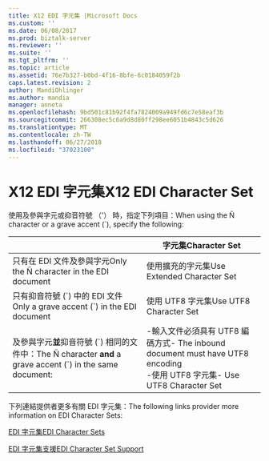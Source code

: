 ```yaml
---
title: X12 EDI 字元集 |Microsoft Docs
ms.custom: ''
ms.date: 06/08/2017
ms.prod: biztalk-server
ms.reviewer: ''
ms.suite: ''
ms.tgt_pltfrm: ''
ms.topic: article
ms.assetid: 76e7b327-b0bd-4f16-8bfe-6c0184059f2b
caps.latest.revision: 2
author: MandiOhlinger
ms.author: mandia
manager: anneta
ms.openlocfilehash: 9bd501c81b92f4fa7824009a949fd6c7e58eaf3b
ms.sourcegitcommit: 266308ec5c6a9d8d80ff298ee6051b4843c5d626
ms.translationtype: MT
ms.contentlocale: zh-TW
ms.lasthandoff: 06/27/2018
ms.locfileid: "37023100"
---
```

# <a name="x12-edi-character-set"></a><span data-ttu-id="4206b-102">X12 EDI 字元集</span><span class="sxs-lookup"><span data-stu-id="4206b-102">X12 EDI Character Set</span></span>
<span data-ttu-id="4206b-103">使用及參與字元或抑音符號 （'） 時，指定下列項目：</span><span class="sxs-lookup"><span data-stu-id="4206b-103">When using the Ñ character or a grave accent (\`), specify the following:</span></span>  


|                                                                   |                                  <span data-ttu-id="4206b-104">字元集</span><span class="sxs-lookup"><span data-stu-id="4206b-104">Character Set</span></span>                                   |
|-------------------------------------------------------------------|----------------------------------------------------------------------------------|
|             <span data-ttu-id="4206b-105">只有在 EDI 文件及參與字元</span><span class="sxs-lookup"><span data-stu-id="4206b-105">Only the Ñ character in the EDI document</span></span>              |                            <span data-ttu-id="4206b-106">使用擴充的字元集</span><span class="sxs-lookup"><span data-stu-id="4206b-106">Use Extended Character Set</span></span>                            |
|           <span data-ttu-id="4206b-107">只有抑音符號 (\`) 中的 EDI 文件</span><span class="sxs-lookup"><span data-stu-id="4206b-107">Only a grave accent (\`) in the EDI document</span></span>            |                              <span data-ttu-id="4206b-108">使用 UTF8 字元集</span><span class="sxs-lookup"><span data-stu-id="4206b-108">Use UTF8 Character Set</span></span>                              |
| <span data-ttu-id="4206b-109">及參與字元**並**抑音符號 (\`) 相同的文件中：</span><span class="sxs-lookup"><span data-stu-id="4206b-109">The Ñ character **and** a grave accent (\`) in the same document:</span></span> | <span data-ttu-id="4206b-110">-輸入文件必須具有 UTF8 編碼方式</span><span class="sxs-lookup"><span data-stu-id="4206b-110">-   The inbound document must have UTF8 encoding</span></span><br /><span data-ttu-id="4206b-111">-使用 UTF8 字元集</span><span class="sxs-lookup"><span data-stu-id="4206b-111">-   Use UTF8 Character Set</span></span> |

 <span data-ttu-id="4206b-112">下列連結提供者更多有關 EDI 字元集：</span><span class="sxs-lookup"><span data-stu-id="4206b-112">The following links provider more information on EDI Character Sets:</span></span>  

 [<span data-ttu-id="4206b-113">EDI 字元集</span><span class="sxs-lookup"><span data-stu-id="4206b-113">EDI Character Sets</span></span>](http://go.microsoft.com/fwlink/p/?LinkId=271249)  

 [<span data-ttu-id="4206b-114">EDI 字元集支援</span><span class="sxs-lookup"><span data-stu-id="4206b-114">EDI Character Set Support</span></span>](http://go.microsoft.com/fwlink/p/?LinkId=271250)